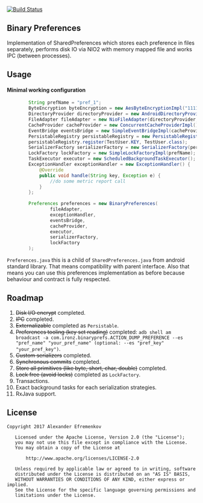 [![Build Status](https://travis-ci.org/iamironz/binaryprefs.svg?branch=master)](https://travis-ci.org/iamironz/binaryprefs)

## Binary Preferences

Implementation of SharedPreferences which stores each preference in files separately, performs disk IO via NIO2 with memory mapped file and works IPC (between processes).

## Usage

#### Minimal working configuration

```java
        String prefName = "pref_1";
        ByteEncryption byteEncryption = new AesByteEncryptionImpl("1111111111111111".getBytes(), "0000000000000000".getBytes());
        DirectoryProvider directoryProvider = new AndroidDirectoryProviderImpl(context, prefName);
        FileAdapter fileAdapter = new NioFileAdapter(directoryProvider, byteEncryption);
        CacheProvider cacheProvider = new ConcurrentCacheProviderImpl();
        EventBridge eventsBridge = new SimpleEventBridgeImpl(cacheProvider);
        PersistableRegistry persistableRegistry = new PersistableRegistry();
        persistableRegistry.register(TestUser.KEY, TestUser.class);
        SerializerFactory serializerFactory = new SerializerFactory(persistableRegistry);
        LockFactory lockFactory = new SimpleLockFactoryImpl(prefName);
        TaskExecutor executor = new ScheduledBackgroundTaskExecutor();
        ExceptionHandler exceptionHandler = new ExceptionHandler() {
            @Override
            public void handle(String key, Exception e) {
                //do some metric report call
            }
        };
        
        Preferences preferences = new BinaryPreferences(
                fileAdapter,
                exceptionHandler,
                eventsBridge,
                cacheProvider,
                executor,
                serializerFactory,
                lockFactory
        );
```

`Preferences.java` this is a child of `SharedPreferences.java` from android standard library.
That means compatibility with parent interface. Also that means you can use this 
preferences implementation as before because behaviour and contract is fully respected.

## Roadmap

1. ~~Disk I/O encrypt~~ completed.
2. ~~IPC~~ completed.
3. ~~Externalizable~~ completed as `Persistable`.
4. ~~Preferences tooling (key set reading)~~ completed:
`adb shell am broadcast -a com.ironz.binaryprefs.ACTION_DUMP_PREFERENCE --es "pref_name" "your_pref_name" (optional: --es "pref_key" "your_pref_key")`.
5. ~~Custom serializers~~ completed.
6. ~~Synchronous commits~~ completed.
7. ~~Store all primitives (like byte, short, char, double)~~ completed.
8. ~~Lock free (avoid locks)~~ completed as `LockFactory`.
9. Transactions.
10. Exact background tasks for each serialization strategies.
11. RxJava support. 

## License
```
Copyright 2017 Alexander Efremenkov

   Licensed under the Apache License, Version 2.0 (the "License");
   you may not use this file except in compliance with the License.
   You may obtain a copy of the License at

       http://www.apache.org/licenses/LICENSE-2.0

   Unless required by applicable law or agreed to in writing, software
   distributed under the License is distributed on an "AS IS" BASIS,
   WITHOUT WARRANTIES OR CONDITIONS OF ANY KIND, either express or implied.
   See the License for the specific language governing permissions and
   limitations under the License.
```
